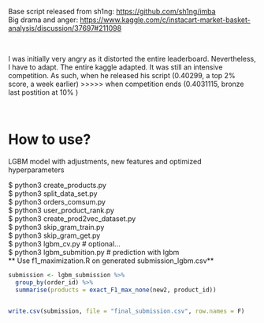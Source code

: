 
Base script released from sh1ng: https://github.com/sh1ng/imba
<br>
Big drama and anger: https://www.kaggle.com/c/instacart-market-basket-analysis/discussion/37697#211098

<br>

I was initially very angry as it distorted the entire leaderboard. Nevertheless, I have to adapt. The entire kaggle adapted. It was still an intensive competition. As such, when he released his script (0.40299, a top 2% score, a week earlier) >>>>> when competition ends (0.4031115, bronze last postition at 10% )

<br>

# How to use?

LGBM model with adjustments, new features and optimized hyperparameters

$ python3 create_products.py
<br>
$ python3 split_data_set.py
<br>
$ python3 orders_comsum.py
<br>
$ python3 user_product_rank.py
<br>
$ python3 create_prod2vec_dataset.py
<br>
$ python3 skip_gram_train.py
<br>
$ python3 skip_gram_get.py
<br>
$ python3 lgbm_cv.py # optional...
<br>
$ python3 lgbm_submition.py # prediction with lgbm
<br>
** Use f1_maximization.R on generated submission_lgbm.csv**

```R
submission <- lgbm_submission %>%
  group_by(order_id) %>%
  summarise(products = exact_F1_max_none(new2, product_id))


write.csv(submission, file = "final_submission.csv", row.names = F)

```
